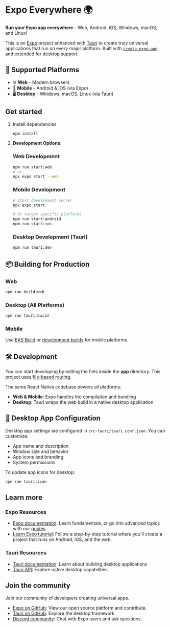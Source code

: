 # Expo Everywhere 🌍

**Run your Expo app everywhere** - Web, Android, iOS, Windows, macOS, and Linux!

This is an [Expo](https://expo.dev) project enhanced with [Tauri](https://tauri.app) to create truly universal applications that run on every major platform. Built with [`create-expo-app`](https://www.npmjs.com/package/create-expo-app) and extended for desktop support.

## 🚀 Supported Platforms

- 🌐 **Web** - Modern browsers
- 📱 **Mobile** - Android & iOS (via Expo)
- 🖥️ **Desktop** - Windows, macOS, Linux (via Tauri)

## Get started

1. Install dependencies

   ```bash
   npm install
   ```

2. **Development Options:**

   ### Web Development
   ```bash
   npm run start:web
   # or
   npx expo start --web
   ```

   ### Mobile Development
   ```bash
   # Start development server
   npx expo start
   
   # Or target specific platforms
   npm run start:android
   npm run start:ios
   ```

   ### Desktop Development (Tauri)
   ```bash
   npm run tauri:dev
   ```

## 📦 Building for Production

### Web
```bash
npm run build:web
```

### Desktop (All Platforms)
```bash
npm run tauri:build
```

### Mobile
Use [EAS Build](https://docs.expo.dev/build/introduction/) or [development builds](https://docs.expo.dev/develop/development-builds/introduction/) for mobile platforms.

## 🛠️ Development

You can start developing by editing the files inside the **app** directory. This project uses [file-based routing](https://docs.expo.dev/router/introduction).

The same React Native codebase powers all platforms:
- **Web & Mobile**: Expo handles the compilation and bundling
- **Desktop**: Tauri wraps the web build in a native desktop application

## 🎨 Desktop App Configuration

Desktop app settings are configured in `src-tauri/tauri.conf.json`. You can customize:
- App name and description
- Window size and behavior
- App icons and branding
- System permissions

To update app icons for desktop:
```bash
npm run tauri:icon
```

## Learn more

### Expo Resources
- [Expo documentation](https://docs.expo.dev/): Learn fundamentals, or go into advanced topics with our [guides](https://docs.expo.dev/guides).
- [Learn Expo tutorial](https://docs.expo.dev/tutorial/introduction/): Follow a step-by-step tutorial where you'll create a project that runs on Android, iOS, and the web.

### Tauri Resources
- [Tauri documentation](https://tauri.app/): Learn about building desktop applications
- [Tauri API](https://tauri.app/v1/api/js/): Explore native desktop capabilities

## Join the community

Join our community of developers creating universal apps.

- [Expo on GitHub](https://github.com/expo/expo): View our open source platform and contribute.
- [Tauri on GitHub](https://github.com/tauri-apps/tauri): Explore the desktop framework
- [Discord community](https://chat.expo.dev): Chat with Expo users and ask questions.
